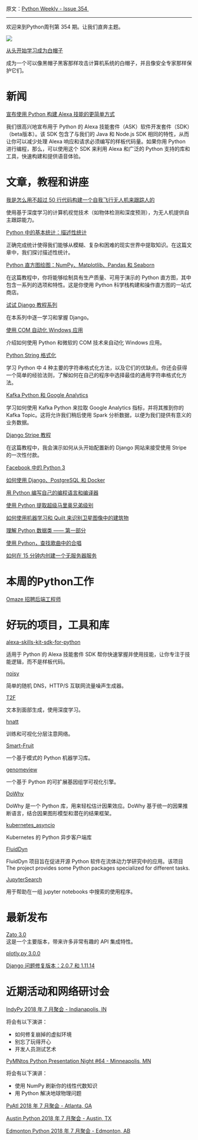 原文：[Python Weekly - Issue 354 ](http://eepurl.com/dz9-mH)

---

欢迎来到Python周刊第 354 期。让我们直奔主题。

[![](https://gallery.mailchimp.com/e2e180baf855ac797ef407fc7/images/d558ff3f-7574-449b-9631-a5f647fb7795.jpg)](https://click.linksynergy.com/link?id=x9UsEHf2tls&offerid=323085.857010&type=2&murl=https%3A%2F%2Fwww.udemy.com%2Flearn-ethical-hacking-from-scratch%2F)

[从头开始学习成为白帽子](https://click.linksynergy.com/link?id=x9UsEHf2tls&offerid=323085.857010&type=2&murl=https%3A%2F%2Fwww.udemy.com%2Flearn-ethical-hacking-from-scratch%2F)

成为一个可以像黑帽子黑客那样攻击计算机系统的白帽子，并且像安全专家那样保护它们。

  
# 新闻  
  
[宣布使用 Python 构建 Alexa 技能的更简单方式](https://developer.amazon.com/blogs/alexa/post/3a8f27f3-d724-4e0b-bc72-0dcddd0b2eab/announcing-an-easier-way-to-build-alexa-skills-using-python)

我们很高兴地宣布用于 Python 的 Alexa 技能套件（ASK）软件开发套件（SDK）（beta版本）。该 SDK 包含了与我们的 Java 和 Node.js SDK 相同的特性，从而让你可以减少处理 Alexa 响应和请求必须编写的样板代码量。如果你用 Python 进行编程，那么，可以使用这个 SDK 来利用 Alexa 和广泛的 Python 支持的库和工具，快速构建和提供语音体验。

  
# 文章，教程和讲座
  
[我是怎么用不超过 50 行代码构建一个自我飞行无人机来跟踪人的](https://medium.com/nanonets/how-i-built-a-self-flying-drone-to-track-people-in-under-50-lines-of-code-7485de7f828e)

使用基于深度学习的计算机视觉技术（如物体检测和深度预测），为无人机提供自主跟踪能力。
  
[Python 中的基本统计：描述性统计](https://www.dataquest.io/blog/basic-statistics-with-python-descriptive-statistics/)

正确完成统计使得我们能够从模糊、复杂和困难的现实世界中提取知识。在这篇文章中，我们探讨描述性统计。
  
[Python 直方图绘图：NumPy、Matplotlib、Pandas 和 Seaborn](https://realpython.com/python-histograms/)  

在这篇教程中，你将能够绘制具有生产质量、可用于演示的 Python 直方图，其中包含一系列的选项和特性。这是你使用 Python 科学栈构建和操作直方图的一站式商店。
  
[试试 Django 教程系列](https://www.youtube.com/playlist?list=PLEsfXFp6DpzTD1BD1aWNxS2Ep06vIkaeW)  

在本系列中逐一学习和掌握 Django。
  
[使用 COM 自动化 Windows 应用](http://pbpython.com/windows-com.html)  

介绍如何使用 Python 和微软的 COM 技术来自动化 Windows 应用。
  
[Python String 格式化](https://realpython.com/python-string-formatting/)

学习 Python 中 4 种主要的字符串格式化方法，以及它们的优缺点。你还会获得一个简单的经验法则，了解如何在自己的程序中选择最佳的通用字符串格式化方法。
  
[Kafka Python 和 Google Analytics](http://www.admintome.com/blog/kafka-python-and-google-analytics/)

学习如何使用 Kafka Python 来拉取 Google Analytics 指标，并将其推到你的 Kafka Topic。这将允许我们稍后使用 Spark 分析数据，以便为我们提供有意义的业务数据。
  
[Django Stripe 教程](https://testdriven.io/django-stripe-tutorial)  

在这篇教程中，我会演示如何从头开始配置新的 Django 网站来接受使用 Stripe 的一次性付款。
  
[Facebook 中的 Python 3](https://lwn.net/SubscriberLink/758159/f1f631e1535ab9d6/)  
  
[如何使用 Django、PostgreSQL 和 Docker](https://wsvincent.com/django-docker-postgresql/)  
  
[用 Python 编写自己的编程语言和编译器](https://medium.com/@marcelogdeandrade/writing-your-own-programming-language-and-compiler-with-python-a468970ae6df)  
  
[使用 Python 提取超级马里奥兄弟级别](https://matthewearl.github.io/2018/06/28/smb-level-extractor/)  
  
[如何使用机器学习和 Quilt 来识别卫星图像中的建筑物](https://blog.insightdatascience.com/how-to-use-machine-learning-and-quilt-to-identify-buildings-in-satellite-images-aee4e08ab0f3)  
  
[理解 Python 数据类 —— 第一部分](https://medium.com/mindorks/understanding-python-dataclasses-part-1-c3ccd4355c34)  
  
[使用 Python，查找歌曲中的合唱](https://medium.com/@vivjay30/finding-choruses-in-songs-with-python-ee96054b0113)  
  
[如何在  15 分钟内创建一个无服务器服务](https://medium.freecodecamp.org/how-to-create-a-serverless-service-in-15-minutes-b63af8c892e5)  
  
  
# 本周的Python工作  
  
[Omaze 招聘后端工程师](http://jobs.pythonweekly.com/jobs/backend-engineer-4/)    
  
  
# 好玩的项目，工具和库  
  
[alexa-skills-kit-sdk-for-python](https://github.com/alexa-labs/alexa-skills-kit-sdk-for-python)  

适用于 Python 的 Alexa 技能套件 SDK 帮你快速掌握并使用技能，让你专注于技能逻辑，而不是样板代码。
  
[noisy](https://github.com/1tayH/noisy)  

简单的随机 DNS，HTTP/S 互联网流量噪声生成器。
  
[T2F](https://github.com/akanimax/T2F)  

文本到面部生成，使用深度学习。
  
[hnatt](https://github.com/minqi/hnatt)  

训练和可视化分层注意网络。
  
[Smart-Fruit](https://github.com/madman-bob/Smart-Fruit)  

一个基于模式的 Python 机器学习库。
  
[genomeview](https://github.com/nspies/genomeview)  

一个基于 Python 的可扩展基因组学可视化引擎。
  
[DoWhy](https://github.com/Microsoft/dowhy)   

DoWhy 是一个 Python 库，用来轻松估计因果效应。DoWhy 基于统一的因果推断语言，结合因果图形模型和潜在的结果框架。
  
[kubernetes_asyncio](https://github.com/tomplus/kubernetes_asyncio)  

Kubernetes 的 Python 异步客户端库
  
[FluidDyn](https://fluiddyn.readthedocs.io/en/latest/)   

FluidDyn 项目旨在促进开源 Python 软件在流体动力学研究中的应用。该项目The project provides some Python packages specialized for different tasks.  
  
[JupyterSearch](https://github.com/cardwizard/JupyterSearch)  

用于帮助在一组 jupyter notebooks 中搜索的使用程序。
  
  
# 最新发布  
  
[Zato 3.0](https://zato.io/blog/posts/zato-3.0-released.html)  
这是一个主要版本，带来许多非常有趣的 API 集成特性。
  
[plotly.py 3.0.0](https://medium.com/@plotlygraphs/introducing-plotly-py-3-0-0-7bb1333f69c6)   
  
[Django 问题修复版本：2.0.7 和 1.11.14](https://www.djangoproject.com/weblog/2018/jul/02/bugfix-releases/)  
  
  
# 近期活动和网络研讨会  
  
[IndyPy 2018 年 7 月聚会 - Indianapolis, IN](https://www.meetup.com/indypy/events/248715476/)  

将会有以下演讲：

  * 如何修复崩掉的虚拟环境
  * 别忘了玩得开心
  * 开发人员测试艺术

  
[PyMNtos Python Presentation Night #64 - Minneapolis, MN](https://www.meetup.com/PyMNtos-Twin-Cities-Python-User-Group/events/252125711/)  

将会有以下演讲：

  * 使用 NumPy 刷新你的线性代数知识
  * 用 Python 解决地球物理问题

  
[PyAtl 2018 年 7 月聚会 - Atlanta, GA](https://www.meetup.com/python-atlanta/events/248129846/)  
  
[Austin Python 2018 年 7 月聚会 - Austin, TX](https://www.meetup.com/austinpython/events/247052860/)   
  
[Edmonton Python 2018 年 7 月聚会 - Edmonton, AB](https://www.meetup.com/startupedmonton/events/251808620/)   
   